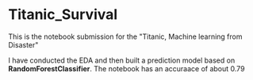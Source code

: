 # Titanic_Survival
This is the notebook submission for the "Titanic, Machine learning from Disaster"

I have conducted the EDA and then built a prediction model based on **RandomForestClassifier**.
The notebook has an accuraace of about 0.79 
